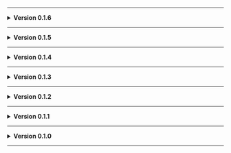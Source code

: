 
---

**<details><summary>Version 0.1.6</summary>**

 - Icon updated.
 
 </details>

---

**<details><summary>Version 0.1.5</summary>**

 - Readme pics.
 
 </details>

---

**<details><summary>Version 0.1.4</summary>**

 - Theoretically prevented entity spawning in garage.
 
 </details>

---

**<details><summary>Version 0.1.3</summary>**

 - More compatibility with v0xx's LethalElements (confirmed with the Beta version).
 
 </details>

---

**<details><summary>Version 0.1.2</summary>**

 - Update to README.
 - Added Moon_Day_Speed_Multiplier_Patcher and AutoScroll as dependencies.
 - Converted terrain to mesh to fix graphical issues (Thanks Voxx!)
 - Minor tweaks to garage.
 
 </details>

---

**<details><summary>Version 0.1.1</summary>**

 - Added JLL as a dependeny.
 
 </details>

---

**<details><summary>Version 0.1.0</summary>**

 - Initial standalone upload.
 
 </details>
 
---
